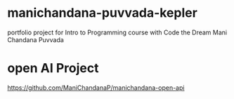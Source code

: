 # manichandana-puvvada-kepler
portfolio project for Intro to Programming course with Code the Dream
Mani Chandana Puvvada

# open AI Project 
https://github.com/ManiChandanaP/manichandana-open-api